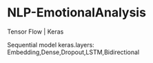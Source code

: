 # NLP-EmotionalAnalysis

Tensor Flow | Keras

Sequential model
keras.layers: Embedding,Dense,Dropout,LSTM,Bidirectional
